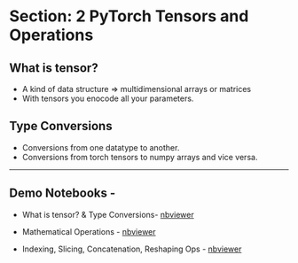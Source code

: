 # Section: 2 PyTorch Tensors and Operations

## What is tensor?

- A kind of data structure => multidimensional arrays or matrices 
- With tensors you enocode all your parameters.

## Type Conversions

- Conversions from one datatype to another.
- Conversions from torch tensors to numpy arrays and vice versa.


---

## Demo Notebooks - 

* What is tensor? & Type Conversions- [nbviewer](https://nbviewer.org/github/c17hawke/Pytorch-basics/blob/main/codebase/02.01%20What%20is%20tensor%20and%20Type%20Conversions.ipynb)

* Mathematical Operations - [nbviewer](https://nbviewer.org/github/c17hawke/Pytorch-basics/blob/main/codebase/02.02%20Mathematical%20Operations.ipynb)

* Indexing, Slicing, Concatenation, Reshaping Ops - [nbviewer](https://nbviewer.org/github/c17hawke/Pytorch-basics/blob/main/codebase/03.01%20Derivatives%2C%20Partial%20derivative%2C%20and%20Successive%20Differentiation.ipynb)
